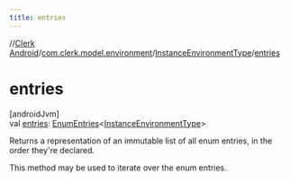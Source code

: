 ```yaml
---
title: entries
---
```

//[Clerk Android](../../../index.html)/[com.clerk.model.environment](../index.html)/[InstanceEnvironmentType](index.html)/[entries](entries.html)



# entries



[androidJvm]\
val [entries](entries.html): [EnumEntries](https://kotlinlang.org/api/latest/jvm/stdlib/kotlin-stdlib/kotlin.enums/-enum-entries/index.html)&lt;[InstanceEnvironmentType](index.html)&gt;



Returns a representation of an immutable list of all enum entries, in the order they're declared.



This method may be used to iterate over the enum entries.




